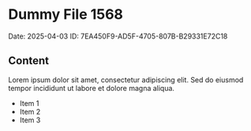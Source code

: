 # Dummy File 1568

Date: 2025-04-03
ID: 7EA450F9-AD5F-4705-807B-B29331E72C18

## Content

Lorem ipsum dolor sit amet, consectetur adipiscing elit.
Sed do eiusmod tempor incididunt ut labore et dolore magna aliqua.

* Item 1
* Item 2
* Item 3

